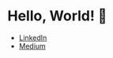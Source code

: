   # Hello, World! 👋

  - [LinkedIn](linkedin.com/in/gayan98)
  - [Medium](https://medium.com/@pathirage)

   <p align="left"> <img src="[![](https://visitcount.itsvg.in/api?id=gayan-98&label=Profile%20Views&color=0&icon=0&pretty=true)](https://visitcount.itsvg.in) /> </p>
   




